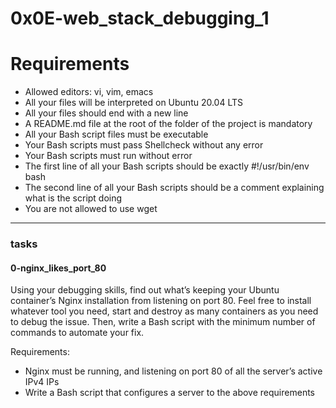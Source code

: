 # 0x0E-web_stack_debugging_1

# Requirements
- Allowed editors: vi, vim, emacs
- All your files will be interpreted on Ubuntu 20.04 LTS
- All your files should end with a new line
- A README.md file at the root of the folder of the project is mandatory
- All your Bash script files must be executable
- Your Bash scripts must pass Shellcheck without any error
- Your Bash scripts must run without error
- The first line of all your Bash scripts should be exactly #!/usr/bin/env bash
- The second line of all your Bash scripts should be a comment explaining what is the script doing
- You are not allowed to use wget

---

### tasks

#### 0-nginx_likes_port_80
Using your debugging skills, find out what’s keeping your Ubuntu container’s Nginx installation from listening on port 80. Feel free to install whatever tool you need, start and destroy as many containers as you need to debug the issue. Then, write a Bash script with the minimum number of commands to automate your fix.

Requirements:

- Nginx must be running, and listening on port 80 of all the server’s active IPv4 IPs
- Write a Bash script that configures a server to the above requirements
